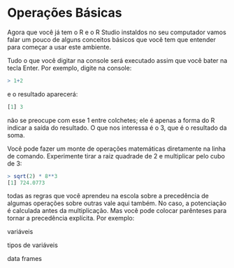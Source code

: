 # Operações Básicas
Agora que você já tem o R e o R Studio instaldos no seu computador
vamos falar um pouco de alguns conceitos básicos que você tem que 
entender para começar a usar este ambiente.

Tudo o que você digitar na console será executado assim que 
você bater na tecla Enter. Por exemplo, digite na console:

````r
> 1+2
````

e o resultado aparecerá:

````r
[1] 3
````

não se preocupe com esse 1 entre colchetes; ele é apenas a forma
do R indicar a saída do resultado. O que nos interessa é o 3, que 
é o resultado da soma.

Você pode fazer um monte de operações matemáticas diretamente na
linha de comando. Experimente tirar a raiz quadrade de 2 e multiplicar
pelo cubo de 3:

````r
> sqrt(2) * 8**3
[1] 724.0773
````
todas as regras que você aprendeu na escola sobre a precedência de 
algumas operações sobre outras vale aqui também. No caso, a potenciação
é calculada antes da multiplicação. Mas você pode colocar parênteses
para tornar a precedência explícita. Por exemplo:


variáveis


tipos de variáveis


data frames


